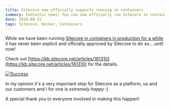 ```yaml
---
title: Sitecore now officially supports running in containers
summary: Fantastic news! You can now officially run Sitecore in containers.
date: 2019-09-22
tags: Sitecore, Docker, Containers
---
```


While we have been running [Sitecore in containers in production for a while](/posts/sitecore-on-docker-swarm-in-production) it has never been explicit and officially approved by Sitecore to do so... *until now*!

Check out [https://kb.sitecore.net/articles/161310](https://kb.sitecore.net/articles/161310) for the details.

[![Success](/content/images/success.gif)](/content/images/success.gif)

In my opinion it's a very important step for Sitecore as a platform, us and our customers and I for one is *extremely happy* :)

A special thank you to everyone involved in making this happen!
